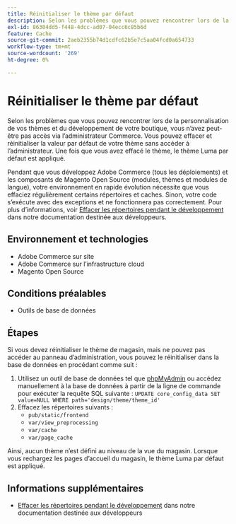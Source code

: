 ```yaml
---
title: Réinitialiser le thème par défaut
description: Selon les problèmes que vous pouvez rencontrer lors de la personnalisation de vos thèmes et du développement de votre boutique, vous n’avez peut-être pas accès via l’administrateur Commerce. Vous pouvez effacer et réinitialiser la valeur par défaut de votre thème sans accéder à l’administrateur. Une fois que vous avez effacé le thème, le thème Luma par défaut est appliqué.
exl-id: 86304dd5-f448-4dcc-ad07-04ecc6c85b6d
feature: Cache
source-git-commit: 2aeb2355b74d1cdfc62b5e7c5aa04fcd0a654733
workflow-type: tm+mt
source-wordcount: '269'
ht-degree: 0%

---
```


# Réinitialiser le thème par défaut

Selon les problèmes que vous pouvez rencontrer lors de la personnalisation de vos thèmes et du développement de votre boutique, vous n’avez peut-être pas accès via l’administrateur Commerce. Vous pouvez effacer et réinitialiser la valeur par défaut de votre thème sans accéder à l’administrateur. Une fois que vous avez effacé le thème, le thème Luma par défaut est appliqué.

Pendant que vous développez Adobe Commerce (tous les déploiements) et les composants de Magento Open Source (modules, thèmes et modules de langue), votre environnement en rapide évolution nécessite que vous effaciez régulièrement certains répertoires et caches. Sinon, votre code s’exécute avec des exceptions et ne fonctionnera pas correctement. Pour plus d’informations, voir [Effacer les répertoires pendant le développement](https://developer.adobe.com/commerce/php/development/components/clear-directories/) dans notre documentation destinée aux développeurs.

## Environnement et technologies

* Adobe Commerce sur site
* Adobe Commerce sur l’infrastructure cloud
* Magento Open Source

## Conditions préalables

* Outils de base de données

## Étapes

Si vous devez réinitialiser le thème de magasin, mais ne pouvez pas accéder au panneau d’administration, vous pouvez le réinitialiser dans la base de données en procédant comme suit :

1. Utilisez un outil de base de données tel que [phpMyAdmin](https://experienceleague.adobe.com/fr/docs/commerce-operations/installation-guide/prerequisites/optional-software#phpmyadmin) ou accédez manuellement à la base de données à partir de la ligne de commande pour exécuter la requête SQL suivante : `UPDATE core_config_data SET value=NULL WHERE path='design/theme/theme_id'`
1. Effacez les répertoires suivants :
   * `pub/static/frontend`
   * `var/view_preprocessing`
   * `var/cache`
   * `var/page_cache`

Ainsi, aucun thème n’est défini au niveau de la vue du magasin. Lorsque vous rechargez les pages d’accueil du magasin, le thème Luma par défaut est appliqué.

## Informations supplémentaires

* [Effacer les répertoires pendant le développement](https://developer.adobe.com/commerce/php/development/components/clear-directories/) dans notre documentation destinée aux développeurs
